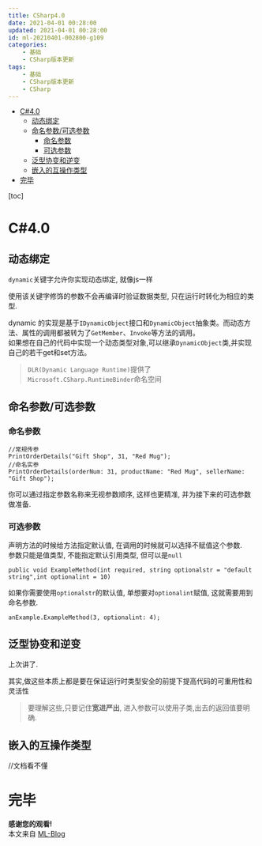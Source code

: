 ```yaml
---
title: CSharp4.0
date: 2021-04-01 00:28:00
updated: 2021-04-01 00:28:00
id: ml-20210401-002800-g109
categories:
	- 基础
	- CSharp版本更新
tags: 
	- 基础
	- CSharp版本更新
	- CSharp
---
```


- [C#4.0](#c40)
	- [动态绑定](#动态绑定)
	- [命名参数/可选参数](#命名参数可选参数)
		- [命名参数](#命名参数)
		- [可选参数](#可选参数)
	- [泛型协变和逆变](#泛型协变和逆变)
	- [嵌入的互操作类型](#嵌入的互操作类型)
- [完毕](#完毕)


<!--more-->

[toc]

# C#4.0

## 动态绑定

`dynamic`关键字允许你实现动态绑定, 就像js一样

使用该关键字修饰的参数不会再编译时验证数据类型, 只在运行时转化为相应的类型.

dynamic 的实现是基于`IDynamicObject`接口和`DynamicObject`抽象类。而动态方法、属性的调用都被转为了`GetMember`、`Invoke`等方法的调用。  
如果想在自己的代码中实现一个动态类型对象,可以继承`DynamicObject`类,并实现自己的若干get和set方法。	

> `DLR(Dynamic Language Runtime)`提供了`Microsoft.CSharp.RuntimeBinder`命名空间

## 命名参数/可选参数

### 命名参数

```
//常规传参
PrintOrderDetails("Gift Shop", 31, "Red Mug");
//命名实参
PrintOrderDetails(orderNum: 31, productName: "Red Mug", sellerName: "Gift Shop");
```

你可以通过指定参数名称来无视参数顺序, 这样也更精准, 并为接下来的可选参数做准备.

### 可选参数

声明方法的时候给方法指定默认值, 在调用的时候就可以选择不赋值这个参数.  
参数只能是值类型, 不能指定默认引用类型, 但可以是`null`

```
public void ExampleMethod(int required, string optionalstr = "default string",int optionalint = 10)
```

如果你需要使用`optionalstr`的默认值, 单想要对`optionalint`赋值, 这就需要用到命名参数.

```
anExample.ExampleMethod(3, optionalint: 4);
```

## 泛型协变和逆变

上次讲了.

其实,做这些本质上都是要在保证运行时类型安全的前提下提高代码的可重用性和灵活性

> 要理解这些,只要记住**宽进严出**, 进入参数可以使用子类,出去的返回值要明确.

## 嵌入的互操作类型

//文档看不懂

# 完毕

**感谢您的观看!**  
本文来自 [ML-Blog][ML-Blog_Link]

<!-- 图片 -->

<!-- 链接 -->

<!-- 水印 -->
[ML-Blog_Link]:https://userminghaoli.github.io/ "我的博客"
